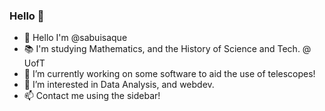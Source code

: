 ### Hello 👋
- 👋 Hello I'm @sabuisaque
- 📚 I'm studying Mathematics, and the History of Science and Tech. @ UofT
- 🔭 I’m currently working on some software to aid the use of telescopes!
- 🌱 I’m interested in Data Analysis, and webdev.
- 📫 Contact me using the sidebar!
